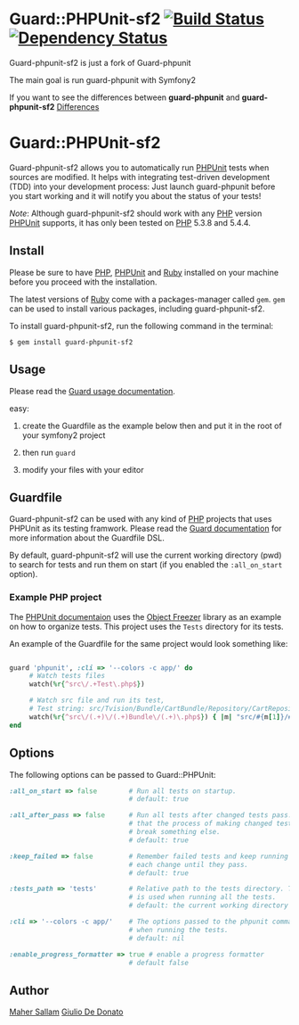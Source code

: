 Guard::PHPUnit-sf2 [![Build Status](https://secure.travis-ci.org/liuggio/guard-phpunit-sf2.png)](http://travis-ci.org/liuggio/guard-phpunit-sf2) [![Dependency Status](https://gemnasium.com/liuggio/guard-phpunit-sf2.png?branch=master)](https://gemnasium.com/liuggio/guard-phpunit-sf2.png)
==============


Guard-phpunit-sf2 is just a fork of Guard-phpunit

The main goal is run guard-phpunit with Symfony2

If you want to see the differences between **guard-phpunit** and **guard-phpunit-sf2** [Differences](https://github.com/liuggio/guard-phpunit-sf2/compare/master)


Guard::PHPUnit-sf2
==============


Guard-phpunit-sf2 allows you to automatically run [PHPUnit][6] tests when sources
are modified. It helps with integrating test-driven development (TDD) into
your development process: Just launch guard-phpunit before you start working
and it will notify you about the status of your tests!

*Note*: Although guard-phpunit-sf2 should work with any [PHP][7] version [PHPUnit][6] supports,
it has only been tested on [PHP][7] 5.3.8 and 5.4.4.

Install
-------

Please be sure to have [PHP][7], [PHPUnit][6] and [Ruby][1] installed on your machine before
you proceed with the installation.

The latest versions of [Ruby][1] come with a packages-manager called `gem`. `gem` can be used to
install various packages, including guard-phpunit-sf2.

To install guard-phpunit-sf2, run the following command in the terminal:

```shell
$ gem install guard-phpunit-sf2
```

Usage
-----

Please read the [Guard usage documentation][3].

easy:

1. create the Guardfile as the example below then and put it in the root of your symfony2 project

2. then run `guard`

3. modify your files with your editor


Guardfile
---------

Guard-phpunit-sf2 can be used with any kind of [PHP][7] projects that uses PHPUnit as
its testing framwork. Please read the [Guard documentation][3] for more information
about the Guardfile DSL.

By default, guard-phpunit-sf2 will use the current working directory (pwd) to
search for tests and run them on start (if you enabled the `:all_on_start` option).

### Example PHP project

The [PHPUnit documentaion][4] uses the [Object Freezer][5] library as an example on how
to organize tests. This project uses the `Tests` directory for its tests.

An example of the Guardfile for the same project would look
something like:

```ruby

guard 'phpunit', :cli => '--colors -c app/' do
     # Watch tests files
     watch(%r{^src\/.+Test\.php$})

     # Watch src file and run its test,
     # Test string: src/Tvision/Bundle/CartBundle/Repository/CartRepository.php
     watch(%r{^src\/(.+)\/(.+)Bundle\/(.+)\.php$}) { |m| "src/#{m[1]}/#{m[2]}Bundle/Tests/#{m[3]}Test.php" } # Watch all files in your bundles and run the respective tests on change
end

```

Options
-------

The following options can be passed to Guard::PHPUnit:

```ruby
:all_on_start => false        # Run all tests on startup.
                              # default: true

:all_after_pass => false      # Run all tests after changed tests pass. This ensures
                              # that the process of making changed tests pass didn't
                              # break something else.
                              # default: true

:keep_failed => false         # Remember failed tests and keep running them with
                              # each change until they pass.
                              # default: true

:tests_path => 'tests'        # Relative path to the tests directory. This path
                              # is used when running all the tests.
                              # default: the current working directory (pwd)

:cli => '--colors -c app/'    # The options passed to the phpunit command
                              # when running the tests.
                              # default: nil

:enable_progress_formatter => true # enable a progress formatter
                              # default false

```

Author
------

[Maher Sallam](https://github.com/Maher4Ever)
[Giulio De Donato](https://github.com/liuggio)

[1]:http://ruby-lang.org
[3]:https://github.com/guard/guard#readme
[4]:http://www.phpunit.de/manual/current/en/
[5]:https://github.com/sebastianbergmann/php-object-freezer/
[6]:http://www.phpunit.de
[7]:http://php.net
